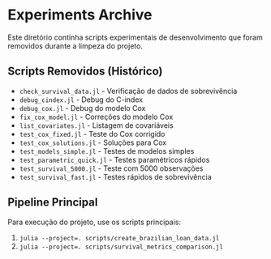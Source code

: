 # Experiments Archive

Este diretório continha scripts experimentais de desenvolvimento que foram removidos durante a limpeza do projeto.

## Scripts Removidos (Histórico)
- `check_survival_data.jl` - Verificação de dados de sobrevivência
- `debug_cindex.jl` - Debug do C-index
- `debug_cox.jl` - Debug do modelo Cox
- `fix_cox_model.jl` - Correções do modelo Cox
- `list_covariates.jl` - Listagem de covariáveis
- `test_cox_fixed.jl` - Teste do Cox corrigido
- `test_cox_solutions.jl` - Soluções para Cox
- `test_models_simple.jl` - Testes de modelos simples
- `test_parametric_quick.jl` - Testes paramétricos rápidos
- `test_survival_5000.jl` - Teste com 5000 observações
- `test_survival_fast.jl` - Testes rápidos de sobrevivência

## Pipeline Principal
Para execução do projeto, use os scripts principais:
1. `julia --project=. scripts/create_brazilian_loan_data.jl`
2. `julia --project=. scripts/survival_metrics_comparison.jl`